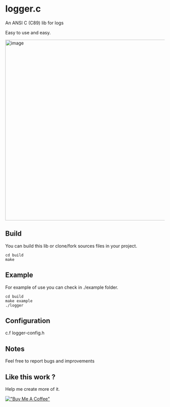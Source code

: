 # logger.c

An ANSI C (C89) lib for logs

Easy to use and easy.

<img width="572" alt="image" src="https://user-images.githubusercontent.com/15613425/141317177-a3f8e39e-ee5d-404b-a54d-ef27c082f172.png">

## Build

You can build this lib or clone/fork sources files in your project.

```
cd build 
make
```

## Example

For example of use you can check in ./example folder.

```
cd build
make example
./logger
```

## Configuration

c.f logger-config.h

## Notes

Feel free to report bugs and improvements

## Like this work ? 

Help me create more of it.

[!["Buy Me A Coffee"](https://www.buymeacoffee.com/assets/img/custom_images/orange_img.png)](https://www.buymeacoffee.com/n67094)
